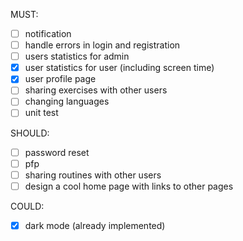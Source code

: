 MUST:
- [ ] notification 
- [ ] handle errors in login and registration
- [ ] users statistics for admin
- [x] user statistics for user (including screen time)
- [x] user profile page
- [ ] sharing exercises with other users
- [ ] changing languages
- [ ] unit test

SHOULD:

- [ ] password reset
- [ ] pfp
- [ ] sharing routines with other users
- [ ] design a cool home page with links to other pages

COULD:

- [x] dark mode (already implemented)
